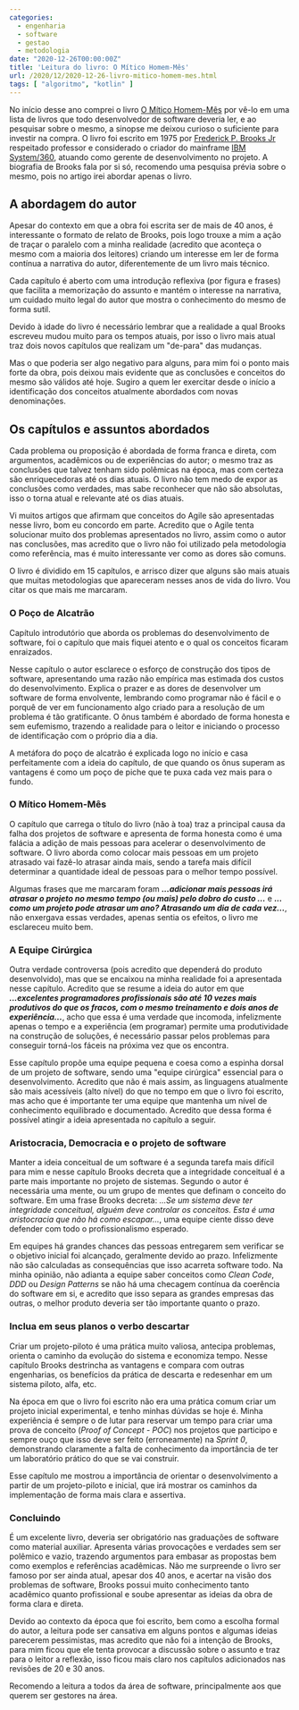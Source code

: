 ```yaml
---
categories:
  - engenharia
  - software
  - gestao
  - metodologia
date: "2020-12-26T00:00:00Z"
title: 'Leitura do livro: O Mítico Homem-Mês'
url: /2020/12/2020-12-26-livro-mitico-homem-mes.html
tags: [ "algoritmo", "kotlin" ]
---
```


No início desse ano comprei o
livro [O Mítico Homem-Mês](https://www.amazon.com.br/M%C3%ADtico-Homem-M%C3%AAs-Ensaios-Engenharia-Software/dp/8550802530)
por vê-lo em uma lista de livros que todo desenvolvedor de software deveria ler, e ao pesquisar sobre o mesmo, a sinopse
me deixou curioso o suficiente para investir na compra. O livro foi escrito em 1975
por [Frederick P. Brooks Jr](https://en.wikipedia.org/wiki/Fred_Brooks) respeitado professor e considerado o criador do
mainframe [IBM System/360](https://pt.wikipedia.org/wiki/IBM_System/360), atuando como gerente de desenvolvimento no
projeto. A biografia de Brooks fala por si só, recomendo uma pesquisa prévia sobre o mesmo, pois no artigo irei abordar
apenas o livro.

## A abordagem do autor

Apesar do contexto em que a obra foi escrita ser de mais de 40 anos, é interessante o formato de relato de Brooks, pois
logo trouxe a mim a ação de traçar o paralelo com a minha realidade (acredito que aconteça o mesmo com a maioria dos
leitores) criando um interesse em ler de forma contínua a narrativa do autor, diferentemente de um livro mais técnico.

Cada capítulo é aberto com uma introdução reflexiva (por figura e frases) que facilita a memorização do assunto e
mantém o interesse na narrativa, um cuidado muito legal do autor que mostra o conhecimento do mesmo de forma sutil.

Devido à idade do livro é necessário lembrar que a realidade a qual Brooks escreveu mudou muito para os tempos atuais,
por isso o livro mais atual traz dois novos capítulos que realizam um "de-para" das mudanças.

Mas o que poderia ser algo negativo para alguns, para mim foi o ponto mais forte da obra, pois deixou mais evidente que
as conclusões e conceitos do mesmo são válidos até hoje. Sugiro a quem ler exercitar desde o início a identificação dos
conceitos atualmente abordados com novas denominações.

## Os capítulos e assuntos abordados

Cada problema ou proposição é abordada de forma franca e direta, com argumentos, acadêmicos ou de experiências do autor;
o mesmo traz as conclusões que talvez tenham sido polêmicas na época, mas com certeza são enriquecedoras até os dias
atuais. O livro não tem medo de expor as conclusões como verdades, mas sabe reconhecer que não são absolutas, isso o
torna atual e relevante até os dias atuais.

Vi muitos artigos que afirmam que conceitos do Agile são apresentadas nesse livro, bom eu concordo em parte. Acredito
que o Agile tenta solucionar muito dos problemas apresentados no livro, assim como o autor nas conclusões, mas acredito
que o livro não foi utilizado pela metodologia como referência, mas é muito interessante ver como as dores são comuns.

O livro é dividido em 15 capítulos, e arrisco dizer que alguns são mais atuais que muitas metodologias que apareceram
nesses anos de vida do livro. Vou citar os que mais me marcaram.

### O Poço de Alcatrão

Capítulo introdutório que aborda os problemas do desenvolvimento de software, foi o capítulo que mais fiquei atento e o
qual os conceitos ficaram enraizados.

Nesse capítulo o autor esclarece o esforço de construção dos tipos de software, apresentando uma razão não empírica mas
estimada dos custos do desenvolvimento. Explica o prazer e as dores de desenvolver um software de forma envolvente,
lembrando como programar não é fácil e o porquê de ver em funcionamento algo criado para a resolução de um problema é
tão gratificante. O ônus também é abordado de forma honesta e sem eufemismo, trazendo a realidade para o leitor e
iniciando o processo de identificação com o próprio dia a dia.

A metáfora do poço de alcatrão é explicada logo no início e casa perfeitamente com a ideia do capítulo, de que quando os
ônus superam as vantagens é como um poço de piche que te puxa cada vez mais para o fundo.

### O Mítico Homem-Mês

O capítulo que carrega o título do livro (não à toa) traz a principal causa da falha dos projetos de software e
apresenta de forma honesta como é uma falácia a adição de mais pessoas para acelerar o desenvolvimento de software. O
livro aborda como colocar mais pessoas em um projeto atrasado vai fazê-lo atrasar ainda mais, sendo a tarefa mais
difícil determinar a quantidade ideal de pessoas para o melhor tempo possível.

Algumas frases que me marcaram foram
***...adicionar mais pessoas irá atrasar o projeto no mesmo tempo (ou mais) pelo dobro do custo ...*** e
***... como um projeto pode atrasar um ano? Atrasando um dia de cada vez...***, não enxergava essas verdades, apenas
sentia os efeitos, o livro me esclareceu muito bem.

### A Equipe Cirúrgica

Outra verdade controversa (pois acredito que dependerá do produto desenvolvido), mas que se encaixou na minha realidade
foi a apresentada nesse capítulo. Acredito que se resume a ideia do autor em que
***...excelentes programadores profissionais são até 10 vezes mais produtivos do que os fracos, com o mesmo treinamento
e dois anos de experiência...***, acho que essa é uma verdade que incomoda, infelizmente apenas o tempo e a
experiência (em programar) permite uma produtividade na construção de soluções, é necessário passar pelos problemas para
conseguir torná-los fáceis na próxima vez que os encontra.

Esse capítulo propõe uma equipe pequena e coesa como a espinha dorsal de um projeto de software, sendo uma "equipe
cirúrgica" essencial para o desenvolvimento. Acredito que não é mais assim, as linguagens atualmente são mais
acessíveis (alto nível) do que no tempo em que o livro foi escrito, mas acho que é importante ter uma equipe que
mantenha um nível de conhecimento equilibrado e documentado. Acredito que dessa forma é possível atingir a ideia
apresentada no capítulo a seguir.

### Aristocracia, Democracia e o projeto de software

Manter a ideia conceitual de um software é a segunda tarefa mais difícil para mim e nesse capítulo Brooks decreta que a
integridade conceitual é a parte mais importante no projeto de sistemas. Segundo o autor é necessária uma mente, ou um
grupo de mentes que definam o conceito do software. Em uma frase Brooks decreta: *...Se um sistema deve ter integridade
conceitual, alguém deve controlar os conceitos. Esta é uma aristocracia que não há como escapar...*, uma equipe ciente
disso deve defender com todo o profissionalismo esperado.

Em equipes há grandes chances das pessoas entregarem sem verificar se o objetivo inicial foi alcançado, geralmente
devido ao prazo. Infelizmente não são calculadas as consequências que isso acarreta software todo. Na minha
opinião, não adianta a equipe saber conceitos como *Clean Code*, *DDD* ou *Design Patterns* se não há uma checagem
contínua da coerência do software em si, e acredito que isso separa as grandes empresas das outras, o melhor produto
deveria ser tão importante quanto o prazo.

### Inclua em seus planos o verbo descartar

Criar um projeto-piloto é uma prática muito valiosa, antecipa problemas, orienta o caminho da evolução do sistema e
economiza tempo. Nesse capítulo Brooks destrincha as vantagens e compara com outras engenharias, os benefícios da
prática de descarta e redesenhar em um sistema piloto, alfa, etc.

Na época em que o livro foi escrito não era uma prática comum criar um projeto inicial experimental, e tenho minhas
dúvidas se hoje é. Minha experiência é sempre o de lutar para reservar um tempo para criar uma prova de conceito (*Proof
of Concept - POC*) nos projetos que participo e sempre ouço que isso deve ser feito (erroneamente) na *Sprint 0*,
demonstrando claramente a falta de conhecimento da importância de ter um laboratório prático do que se vai construir.

Esse capítulo me mostrou a importância de orientar o desenvolvimento a partir de um projeto-piloto e inicial, que irá
mostrar os caminhos da implementação de forma mais clara e assertiva.

### Concluindo

É um excelente livro, deveria ser obrigatório nas graduações de software como material auxiliar. Apresenta várias
provocações e verdades sem ser polêmico e vazio, trazendo argumentos para embasar as propostas bem como exemplos e
referências acadêmicas. Não me surpreende o livro ser famoso por ser ainda atual, apesar dos 40 anos, e acertar
na visão dos problemas de software, Brooks possui muito conhecimento tanto acadêmico quanto profissional e soube
apresentar as ideias da obra de forma clara e direta.

Devido ao contexto da época que foi escrito, bem como a escolha formal do autor, a leitura pode ser cansativa em alguns
pontos e algumas ideias parecerem pessimistas, mas acredito que não foi a intenção de Brooks, para mim ficou que ele
tenta provocar a discussão sobre o assunto e traz para o leitor a reflexão, isso ficou mais claro nos capítulos
adicionados nas revisões de 20 e 30 anos.

Recomendo a leitura a todos da área de software, principalmente aos que querem ser gestores na área.
